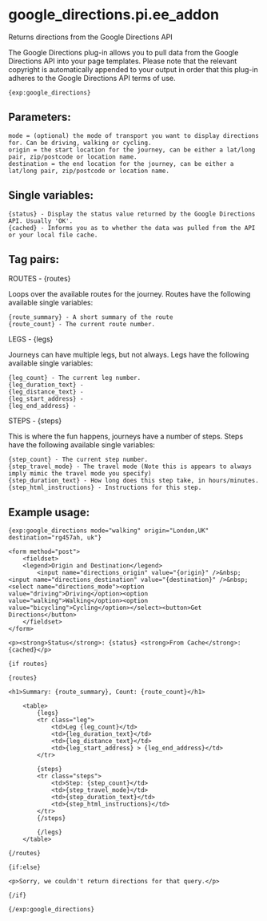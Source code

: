 google_directions.pi.ee_addon
=============================

Returns directions from the Google Directions API

The Google Directions plug-in allows you to pull data from the Google Directions API into your page templates. Please note that the relevant copyright is automatically appended to your output in order that this plug-in adheres to the Google Directions API terms of use.

```
{exp:google_directions}
```

Parameters:
-------------------------------------
	
	mode = (optional) the mode of transport you want to display directions for. Can be driving, walking or cycling.
	origin = the start location for the journey, can be either a lat/long pair, zip/postcode or location name.
	destination = the end location for the journey, can be either a lat/long pair, zip/postcode or location name.

Single variables:
-------------------------------------

	{status} - Display the status value returned by the Google Directions API. Usually 'OK'.
	{cached} - Informs you as to whether the data was pulled from the API or your local file cache.


Tag pairs:
-------------------------------------

ROUTES - {routes}

Loops over the available routes for the journey. Routes have the following available single variables:

	{route_summary} - A short summary of the route
	{route_count} - The current route number.

LEGS - {legs}

Journeys can have multiple legs, but not always. Legs have the following available single variables:

	{leg_count} - The current leg number.
	{leg_duration_text} -
	{leg_distance_text} -
	{leg_start_address} -
	{leg_end_address} -

STEPS - {steps}

This is where the fun happens, journeys have a number of steps. Steps have the following available single variables:

	{step_count} - The current step number.
	{step_travel_mode} - The travel mode (Note this is appears to always imply mimic the travel mode you specify)
	{step_duration_text} - How long does this step take, in hours/minutes.
	{step_html_instructions} - Instructions for this step.

Example usage:
-------------------------------------

```
{exp:google_directions mode="walking" origin="London,UK" destination="rg457ah, uk"}

<form method="post">
	<fieldset>
	<legend>Origin and Destination</legend>
		<input name="directions_origin" value="{origin}" />&nbsp;<input name="directions_destination" value="{destination}" />&nbsp;<select name="directions_mode"><option value="driving">Driving</option><option value="walking">Walking</option><option value="bicycling">Cycling</option></select><button>Get Directions</button>
	</fieldset>
</form>

<p><strong>Status</strong>: {status} <strong>From Cache</strong>: {cached}</p>

{if routes}

{routes}

<h1>Summary: {route_summary}, Count: {route_count}</h1>

	<table>
		{legs}
		<tr class="leg">
			<td>Leg {leg_count}</td>
			<td>{leg_duration_text}</td>
			<td>{leg_distance_text}</td>
			<td>{leg_start_address} > {leg_end_address}</td>
		</tr>
		
		{steps}
		<tr class="steps">
			<td>Step: {step_count}</td>
			<td>{step_travel_mode}</td>
			<td>{step_duration_text}</td>
			<td>{step_html_instructions}</td>
		</tr>	
		{/steps}
	
		{/legs}
	</table>

{/routes}

{if:else}

<p>Sorry, we couldn't return directions for that query.</p>

{/if}

{/exp:google_directions}
```
